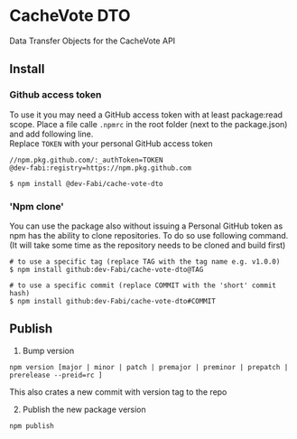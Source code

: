 # CacheVote DTO

Data Transfer Objects for the CacheVote API

## Install

### Github access token
To use it you may need a GitHub access token with at least package:read scope.
Place a file calle `.npmrc` in the root folder (next to the package.json) and add following line.  
Replace `TOKEN` with your personal GitHub access token

```text
//npm.pkg.github.com/:_authToken=TOKEN
@dev-fabi:registry=https://npm.pkg.github.com
```

````shell
$ npm install @dev-Fabi/cache-vote-dto
````

### 'Npm clone'
You can use the package also without issuing a Personal GitHub token as npm has the ability to clone repositories.
To do so use following command. (It will take some time as the repository needs to be cloned and build first)

```shell
# to use a specific tag (replace TAG with the tag name e.g. v1.0.0)
$ npm install github:dev-Fabi/cache-vote-dto@TAG

# to use a specific commit (replace COMMIT with the 'short' commit hash)
$ npm install github:dev-Fabi/cache-vote-dto#COMMIT
```

## Publish
1. Bump version
```shell
npm version [major | minor | patch | premajor | preminor | prepatch | prerelease --preid=rc ]
```
This also crates a new commit with version tag to the repo

2. Publish the new package version
```shell
npm publish
```
